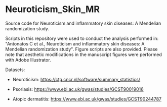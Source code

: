 # Neuroticism_Skin_MR
Source code for Neuroticism and inflammatory skin diseases: A Mendelian randomization study.

Scripts in this repository were used to conduct the analysis performed in: "Antonatos C et al., Neuroticism and inflammatory skin diseases: A Mendelian randomization study".
Figure scripts are also provided. Please note that aesthetic modifications in the manuscript figures were performed with Adobe Illustrator.

Datasets:

* Neuroticism: https://ctg.cncr.nl/software/summary_statistics/

* Psoriasis: https://www.ebi.ac.uk/gwas/studies/GCST90019016

* Atopic dermatitis: https://www.ebi.ac.uk/gwas/studies/GCST90244787
